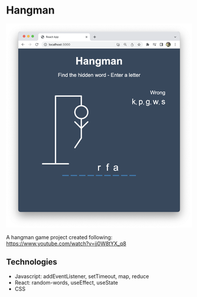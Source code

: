 # Hangman

![Project Image](resources/project1.png)

A hangman game project created following: https://www.youtube.com/watch?v=jj0W8tYX_q8

## Technologies

- Javascript: addEventListener, setTimeout, map, reduce
- React: random-words, useEffect, useState
- CSS
